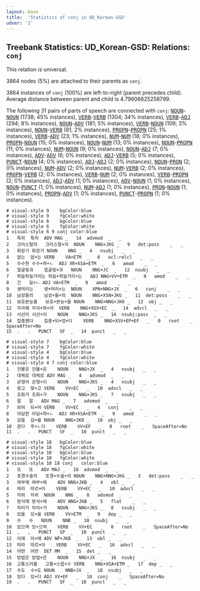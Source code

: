 ```yaml
---
layout: base
title:  'Statistics of conj in UD_Korean-GSD'
udver: '2'
---
```


## Treebank Statistics: UD_Korean-GSD: Relations: `conj`

This relation is universal.

3864 nodes (5%) are attached to their parents as `conj`.

3864 instances of `conj` (100%) are left-to-right (parent precedes child).
Average distance between parent and child is 4.79606625258799.

The following 31 pairs of parts of speech are connected with `conj`: <tt><a href="ko_gsd-pos-NOUN.html">NOUN</a></tt>-<tt><a href="ko_gsd-pos-NOUN.html">NOUN</a></tt> (1738; 45% instances), <tt><a href="ko_gsd-pos-VERB.html">VERB</a></tt>-<tt><a href="ko_gsd-pos-VERB.html">VERB</a></tt> (1304; 34% instances), <tt><a href="ko_gsd-pos-VERB.html">VERB</a></tt>-<tt><a href="ko_gsd-pos-ADJ.html">ADJ</a></tt> (294; 8% instances), <tt><a href="ko_gsd-pos-NOUN.html">NOUN</a></tt>-<tt><a href="ko_gsd-pos-ADV.html">ADV</a></tt> (181; 5% instances), <tt><a href="ko_gsd-pos-VERB.html">VERB</a></tt>-<tt><a href="ko_gsd-pos-NOUN.html">NOUN</a></tt> (109; 3% instances), <tt><a href="ko_gsd-pos-NOUN.html">NOUN</a></tt>-<tt><a href="ko_gsd-pos-VERB.html">VERB</a></tt> (81; 2% instances), <tt><a href="ko_gsd-pos-PROPN.html">PROPN</a></tt>-<tt><a href="ko_gsd-pos-PROPN.html">PROPN</a></tt> (25; 1% instances), <tt><a href="ko_gsd-pos-VERB.html">VERB</a></tt>-<tt><a href="ko_gsd-pos-ADV.html">ADV</a></tt> (23; 1% instances), <tt><a href="ko_gsd-pos-NUM.html">NUM</a></tt>-<tt><a href="ko_gsd-pos-NUM.html">NUM</a></tt> (18; 0% instances), <tt><a href="ko_gsd-pos-PROPN.html">PROPN</a></tt>-<tt><a href="ko_gsd-pos-NOUN.html">NOUN</a></tt> (15; 0% instances), <tt><a href="ko_gsd-pos-NOUN.html">NOUN</a></tt>-<tt><a href="ko_gsd-pos-NUM.html">NUM</a></tt> (13; 0% instances), <tt><a href="ko_gsd-pos-NOUN.html">NOUN</a></tt>-<tt><a href="ko_gsd-pos-PROPN.html">PROPN</a></tt> (11; 0% instances), <tt><a href="ko_gsd-pos-NUM.html">NUM</a></tt>-<tt><a href="ko_gsd-pos-NOUN.html">NOUN</a></tt> (9; 0% instances), <tt><a href="ko_gsd-pos-NOUN.html">NOUN</a></tt>-<tt><a href="ko_gsd-pos-ADJ.html">ADJ</a></tt> (7; 0% instances), <tt><a href="ko_gsd-pos-ADV.html">ADV</a></tt>-<tt><a href="ko_gsd-pos-ADV.html">ADV</a></tt> (6; 0% instances), <tt><a href="ko_gsd-pos-ADJ.html">ADJ</a></tt>-<tt><a href="ko_gsd-pos-VERB.html">VERB</a></tt> (5; 0% instances), <tt><a href="ko_gsd-pos-PUNCT.html">PUNCT</a></tt>-<tt><a href="ko_gsd-pos-NOUN.html">NOUN</a></tt> (4; 0% instances), <tt><a href="ko_gsd-pos-ADJ.html">ADJ</a></tt>-<tt><a href="ko_gsd-pos-ADJ.html">ADJ</a></tt> (2; 0% instances), <tt><a href="ko_gsd-pos-NOUN.html">NOUN</a></tt>-<tt><a href="ko_gsd-pos-PRON.html">PRON</a></tt> (2; 0% instances), <tt><a href="ko_gsd-pos-NUM.html">NUM</a></tt>-<tt><a href="ko_gsd-pos-ADV.html">ADV</a></tt> (2; 0% instances), <tt><a href="ko_gsd-pos-NUM.html">NUM</a></tt>-<tt><a href="ko_gsd-pos-VERB.html">VERB</a></tt> (2; 0% instances), <tt><a href="ko_gsd-pos-PROPN.html">PROPN</a></tt>-<tt><a href="ko_gsd-pos-VERB.html">VERB</a></tt> (2; 0% instances), <tt><a href="ko_gsd-pos-VERB.html">VERB</a></tt>-<tt><a href="ko_gsd-pos-NUM.html">NUM</a></tt> (2; 0% instances), <tt><a href="ko_gsd-pos-VERB.html">VERB</a></tt>-<tt><a href="ko_gsd-pos-PROPN.html">PROPN</a></tt> (2; 0% instances), <tt><a href="ko_gsd-pos-ADJ.html">ADJ</a></tt>-<tt><a href="ko_gsd-pos-ADV.html">ADV</a></tt> (1; 0% instances), <tt><a href="ko_gsd-pos-ADV.html">ADV</a></tt>-<tt><a href="ko_gsd-pos-NOUN.html">NOUN</a></tt> (1; 0% instances), <tt><a href="ko_gsd-pos-NOUN.html">NOUN</a></tt>-<tt><a href="ko_gsd-pos-PUNCT.html">PUNCT</a></tt> (1; 0% instances), <tt><a href="ko_gsd-pos-NUM.html">NUM</a></tt>-<tt><a href="ko_gsd-pos-ADJ.html">ADJ</a></tt> (1; 0% instances), <tt><a href="ko_gsd-pos-PRON.html">PRON</a></tt>-<tt><a href="ko_gsd-pos-NOUN.html">NOUN</a></tt> (1; 0% instances), <tt><a href="ko_gsd-pos-PROPN.html">PROPN</a></tt>-<tt><a href="ko_gsd-pos-ADV.html">ADV</a></tt> (1; 0% instances), <tt><a href="ko_gsd-pos-PUNCT.html">PUNCT</a></tt>-<tt><a href="ko_gsd-pos-PROPN.html">PROPN</a></tt> (1; 0% instances).


~~~ conllu
# visual-style 9	bgColor:blue
# visual-style 9	fgColor:white
# visual-style 6	bgColor:blue
# visual-style 6	fgColor:white
# visual-style 6 9 conj	color:blue
1	특히	특히	ADV	MAG	_	14	advmod	_	_
2	크리스탈의	크리스탈+의	NOUN	NNG+JKG	_	9	det:poss	_	_
3	화장기	화장기	NOUN	NNG	_	4	nsubj	_	_
4	없는	없+는	VERB	VA+ETM	_	6	acl:relcl	_	_
5	수수한	수수+하+ㄴ	ADJ	XR+XSA+ETM	_	6	amod	_	_
6	얼굴빛과	얼굴빛+과	NOUN	NNG+JC	_	12	nsubj	_	_
7	하늘하늘거리는	하늘+하늘거리+는	ADJ	NNG+VV+ETM	_	9	amod	_	_
8	긴	길+ㄴ	ADJ	VA+ETM	_	9	amod	_	_
9	생머리는	생+머리+는	NOUN	XPN+NNG+JX	_	6	conj	_	_
10	남성들의	남성+들+의	NOUN	NNG+XSN+JKG	_	11	det:poss	_	_
11	보호본능을	보호+본능+을	NOUN	NNG+NNG+JKO	_	12	obj	_	_
12	자극해	자극+하+아	VERB	NNG+XSV+EC	_	14	advcl	_	_
13	시선이	시선+이	NOUN	NNG+JKS	_	14	nsubj:pass	_	_
14	집중됐다	집중+되+었+다	VERB	NNG+XSV+EP+EF	_	0	root	_	SpaceAfter=No
15	.	.	PUNCT	SF	_	14	punct	_	_

~~~


~~~ conllu
# visual-style 7	bgColor:blue
# visual-style 7	fgColor:white
# visual-style 4	bgColor:blue
# visual-style 4	fgColor:white
# visual-style 4 7 conj	color:blue
1	건물은	건물+은	NOUN	NNG+JX	_	4	nsubj	_	_
2	대체로	대체로	ADV	MAG	_	4	advmod	_	_
3	균형이	균형+이	NOUN	NNG+JKS	_	4	nsubj	_	_
4	맞고	맞+고	VERB	VV+EC	_	10	advcl	_	_
5	조화가	조화+가	NOUN	NNG+JKS	_	7	nsubj	_	_
6	잘	잘	ADV	MAG	_	7	advmod	_	_
7	되어	되+어	VERB	VV+EC	_	4	conj	_	_
8	아담한	아담+하+ㄴ	ADJ	XR+XSA+ETM	_	9	amod	_	_
9	감을	감+을	NOUN	NNG+JKO	_	10	obj	_	_
10	준다	주+ㄴ다	VERB	VV+EF	_	0	root	_	SpaceAfter=No
11	.	.	PUNCT	SF	_	10	punct	_	_

~~~


~~~ conllu
# visual-style 18	bgColor:blue
# visual-style 18	fgColor:white
# visual-style 10	bgColor:blue
# visual-style 10	fgColor:white
# visual-style 10 18 conj	color:blue
1	또	또	ADV	MAJ	_	18	advmod	_	_
2	포경수술의	포경+수술+의	NOUN	NNG+NNG+JKG	_	3	det:poss	_	_
3	여부에	여부+에	ADV	NNG+JKB	_	4	obl	_	_
4	따라	따르+아	VERB	VV+EC	_	10	advcl	_	_
5	자위	자위	NOUN	NNG	_	8	advmod	_	_
6	방식에	방식+에	ADV	NNG+JKB	_	5	flat	_	_
7	차이가	차이+가	NOUN	NNG+JKS	_	8	nsubj	_	_
8	있을	있+을	VERB	VV+ETM	_	9	dep	_	_
9	수	수	NOUN	NNB	_	10	nsubj	_	_
10	있으며	있+으며	VERB	VV+EC	_	0	root	_	SpaceAfter=No
11	,	,	PUNCT	SP	_	10	punct	_	_
12	이에	이+에	ADV	NP+JKB	_	13	obl	_	_
13	따라	따르+아	VERB	VV+EC	_	16	advcl	_	_
14	어떤	어떤	DET	MM	_	15	det	_	_
15	방법은	방법+은	NOUN	NNG+JX	_	16	nsubj	_	_
16	고통스러울	고통+스럽+ㄹ	VERB	NNG+XSA+ETM	_	17	dep	_	_
17	수도	수+도	NOUN	NNB+JX	_	18	nsubj	_	_
18	있다	있+다	ADJ	VV+EF	_	10	conj	_	SpaceAfter=No
19	.	.	PUNCT	SF	_	18	punct	_	_

~~~


